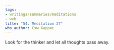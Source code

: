 ```yaml
---
tags:
- writings/summaries/meditations
- web
title: "54. Meditation 27"
who_author: Сэм Харрис
---
```


Look for the thinker and let all thoughts pass away.